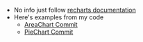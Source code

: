 - No info just follow [recharts documentation]()
- Here's examples from my code
	- [AreaChart Commit]()
	- [PieChart Commit]()